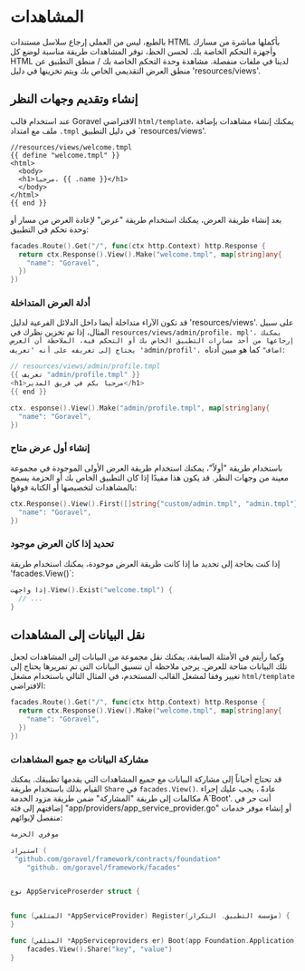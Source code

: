 # المشاهدات

بالطبع، ليس من العملي إرجاع سلاسل مستندات HTML بأكملها مباشرة من مسارك وأجهزة التحكم الخاصة بك.
لحسن الحظ، توفر المشاهدات طريقة مناسبة لوضع كل HTML لدينا في ملفات منفصلة. مشاهدة وحدة التحكم الخاصة بك /
منطق التطبيق عن منطق العرض التقديمي الخاص بك ويتم تخزينها في دليل 'resources/views'.

## إنشاء وتقديم وجهات النظر

عند استخدام قالب Goravel الافتراضي `html/template`، يمكنك إنشاء مشاهدات بإضافة ملف مع امتداد `.tmpl`
في دليل التطبيق \`resources/views'.

```
//resources/views/welcome.tmpl
{{ define "welcome.tmpl" }}
<html>
  <body>
  <h1>مرحبا، {{ .name }}</h1>
  </body>
</html>
{{ end }}
```

بعد إنشاء طريقة العرض، يمكنك استخدام طريقة "عرض" لإعادة العرض من مسار أو وحدة تحكم في التطبيق:

```go
facades.Route().Get("/", func(ctx http.Context) http.Response {
  return ctx.Response().View().Make("welcome.tmpl", map[string]any{
    "name": "Goravel",
  })
})
```

### أدلة العرض المتداخلة

قد تكون الآراء متداخلة أيضا داخل الدلائل الفرعية لدليل 'resources/views'. على سبيل المثال، إذا تم تخزين نظرك
في `resources/views/admin/profile. mpl'، يمكنك إرجاعها من أحد مسارات التطبيق الخاص بك أو التحكم فيه، الملاحظة
أن العرض يحتاج إلى تعريفه على أنه 'تعريف 'admin/profil'. اضاف"` كما هو مبين أدناه:

```go
// resources/views/admin/profile.tmpl
{{ تعريف "admin/profile.tmpl" }}
<h1>مرحبا بكم في فريق المدير</h1>
{{ end }}

ctx. esponse().View().Make("admin/profile.tmpl", map[string]any{
  "name": "Goravel",
})
```

### إنشاء أول عرض متاح

باستخدام طريقة "أولاً"، يمكنك استخدام طريقة العرض الأولى الموجودة في مجموعة معينة من وجهات النظر. قد يكون هذا مفيدًا إذا كان التطبيق
الخاص بك أو الحزمة يسمح بالمشاهدات لتخصيصها أو الكتابة فوقها:

```go
ctx.Response().View().First([]string{"custom/admin.tmpl", "admin.tmpl"}, map[string]any{
  "name": "Goravel",
})
```

### تحديد إذا كان العرض موجود

إذا كنت بحاجة إلى تحديد ما إذا كانت طريقة العرض موجودة، يمكنك استخدام طريقة 'facades.View()\`:

```go
إذا واجهت.View().Exist("welcome.tmpl") {
  // ...
}
```

## نقل البيانات إلى المشاهدات

وكما رأيتم في الأمثلة السابقة، يمكنك نقل مجموعة من البيانات إلى المشاهدات لجعل تلك البيانات متاحة للعرض.
يرجى ملاحظة أن تنسيق البيانات التي تم تمريرها يحتاج إلى تغيير وفقا لمشغل القالب المستخدم، في المثال التالي
باستخدام مشغل `html/template` الافتراضي:

```go
facades.Route().Get("/", func(ctx http.Context) http.Response {
  return ctx.Response().View().Make("welcome.tmpl", map[string]any{
    "name": "Goravel",
  })
})
```

### مشاركة البيانات مع جميع المشاهدات

قد تحتاج أحياناً إلى مشاركة البيانات مع جميع المشاهدات التي يقدمها تطبيقك. يمكنك القيام بذلك باستخدام طريقة
`Share` في `facades.View()`. عادةً ، يجب عليك إجراء مكالمات إلى طريقة "المشاركة" ضمن طريقة مزود الخدمة
A\`Boot'. أنت حر في إضافتهم إلى فئة "app/providers/app_service_provider.go" أو إنشاء موفر خدمات
منفصل لإيوائهم:

```go
موفري الحزمة

استيراد (
 "github.com/goravel/framework/contracts/foundation"
    "github. om/goravel/framework/facades"


نوع AppServiceProserder struct {


func (المتلقي *AppServiceProvider) Register(مؤسسة التطبيق. التكرار) {
}

func (المتلقي *AppServiceproviders er) Boot(app Foundation.Application) {
    facades.View().Share("key", "value")
}
```
